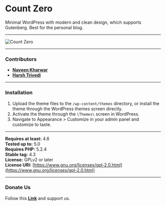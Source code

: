 # **Count Zero**
Minimal WordPress with modern and clean design, which supports Gutenberg. Best for the personal blog.

---

![Count Zero](https://i.imgur.com/Cj1l7d6.png)

---

### Contributors
* [**Naveen Kharwar**](http://www.naveenkharwar.com)
* [**Harsh Trivedi**](https://harsh98trivedi.github.io)

---

### Installation
1. Upload the theme files to the `/wp-content/themes` directory, or install the theme through the WordPress themes screen directly. <br>
2. Activate the theme through the `\Themes\` screen in WordPress. <br>
3. Navigate to Appearance > Customize in your admin panel and customize to taste.

---

**Requires at least:** 4.6 <br>
**Tested up to:** 5.0 <br>
**Requires PHP:** 5.2.4 <br>
**Stable tag:** 4.3 <br>
**License:** GPLv2 or later <br>
**License URI:** [https://www.gnu.org/licenses/gpl-2.0.html](https://www.gnu.org/licenses/gpl-2.0.html)

---

### Donate Us
Follow this [**Link**](http://naveenkharwar.com/donate/) and support us.